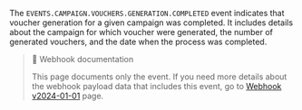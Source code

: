 The `EVENTS.CAMPAIGN.VOUCHERS.GENERATION.COMPLETED` event indicates that voucher generation for a given campaign was completed. It includes details about the campaign for which voucher were generated, the number of generated vouchers, and the date when the process was completed.

> 📘 Webhook documentation
>
> This page documents only the event. If you need more details about the webhook payload data that includes this event, go to [Webhook v2024-01-01](ref:introduction-to-webhooks "Introduction to webhooks v2024-01-01") page.